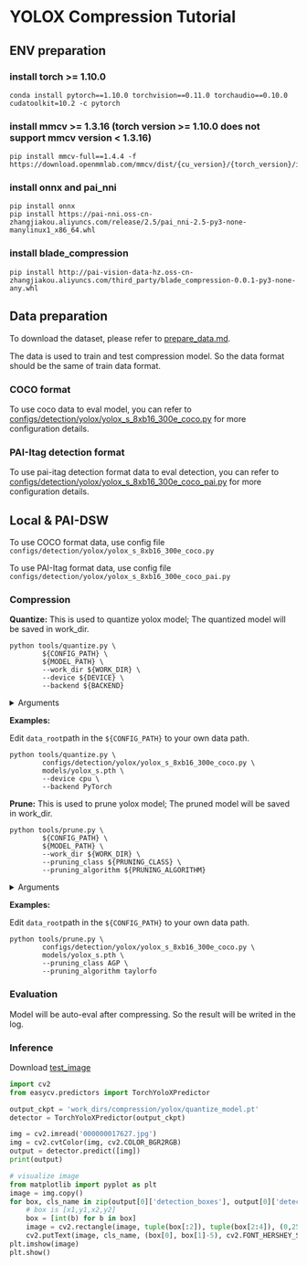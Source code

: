 # YOLOX Compression Tutorial

## ENV preparation
### install torch >= 1.10.0
```shell
conda install pytorch==1.10.0 torchvision==0.11.0 torchaudio==0.10.0 cudatoolkit=10.2 -c pytorch
```
### install mmcv >= 1.3.16 (torch version >= 1.10.0 does not support mmcv version < 1.3.16)
```shell
pip install mmcv-full==1.4.4 -f https://download.openmmlab.com/mmcv/dist/{cu_version}/{torch_version}/index.html
```
### install onnx and pai_nni
```shell
pip install onnx
pip install https://pai-nni.oss-cn-zhangjiakou.aliyuncs.com/release/2.5/pai_nni-2.5-py3-none-manylinux1_x86_64.whl
```
### install blade_compression
```shell
pip install http://pai-vision-data-hz.oss-cn-zhangjiakou.aliyuncs.com/third_party/blade_compression-0.0.1-py3-none-any.whl
```

## Data preparation
To download the dataset, please refer to [prepare_data.md](../prepare_data.md).

The data is used to train and test compression model. So the data format should be the same of train data format.

### COCO format
To use coco data to eval model, you can refer to [configs/detection/yolox/yolox_s_8xb16_300e_coco.py](../../configs/detection/yolox/yolox_s_8xb16_300e_coco.py) for more configuration details.

### PAI-Itag detection format
To use pai-itag detection format data to eval detection, you can refer to [configs/detection/yolox/yolox_s_8xb16_300e_coco_pai.py](../../configs/detection/yolox/yolox_s_8xb16_300e_coco_pai.py) for more configuration details.

## Local & PAI-DSW

To use COCO format data, use config file `configs/detection/yolox/yolox_s_8xb16_300e_coco.py`

To use PAI-Itag format data, use config file `configs/detection/yolox/yolox_s_8xb16_300e_coco_pai.py`


### Compression
**Quantize:**
This is used to quantize yolox model; The quantized model will be saved in work_dir.

```shell
python tools/quantize.py \
		${CONFIG_PATH} \
		${MODEL_PATH} \
		--work_dir ${WORK_DIR} \
		--device ${DEVICE} \
		--backend ${BACKEND}
```


<details>
<summary>Arguments</summary>

- `CONFIG_PATH`: the config file path of a detection method

- `WORK_DIR`: your path to save models and logs

- `MODEL_PATH`: the models to be quantized

- `DEVICE`: the device quantized models use (cpu/arm)

- `BACKEND`: the quantized models's framework (PyTorch/MNN)

</details>

**Examples:**

Edit `data_root`path in the `${CONFIG_PATH}` to your own data path.

```shell
python tools/quantize.py \
		configs/detection/yolox/yolox_s_8xb16_300e_coco.py \
		models/yolox_s.pth \
		--device cpu \
		--backend PyTorch
```

**Prune:**
This is used to prune yolox model; The pruned model will be saved in work_dir.

```shell
python tools/prune.py \
		${CONFIG_PATH} \
		${MODEL_PATH} \
		--work_dir ${WORK_DIR} \
		--pruning_class ${PRUNING_CLASS} \
		--pruning_algorithm ${PRUNING_ALGORITHM}
```


<details>
<summary>Arguments</summary>

- `CONFIG_PATH`: the config file path of a detection method

- `WORK_DIR`: your path to save models and logs

- `MODEL_PATH`: the quantized models

- `PRUNING_CLASS`: pruning class for pruning models (AGP)

- `PRUNING_ALGORITHM`: pruning algorithm using by pruning class (taylorfo)
</details>

**Examples:**

Edit `data_root`path in the `${CONFIG_PATH}` to your own data path.

```shell
python tools/prune.py \
		configs/detection/yolox/yolox_s_8xb16_300e_coco.py \
		models/yolox_s.pth \
		--pruning_class AGP \
		--pruning_algorithm taylorfo
```

### Evaluation

Model will be auto-eval after compressing. So the result will be writed in the log.

### Inference
Download [test_image](http://pai-vision-data-hz.oss-cn-zhangjiakou.aliyuncs.com/data/small_coco_demo/val2017/000000017627.jpg)

```python
import cv2
from easycv.predictors import TorchYoloXPredictor

output_ckpt = 'work_dirs/compression/yolox/quantize_model.pt'
detector = TorchYoloXPredictor(output_ckpt)

img = cv2.imread('000000017627.jpg')
img = cv2.cvtColor(img, cv2.COLOR_BGR2RGB)
output = detector.predict([img])
print(output)

# visualize image
from matplotlib import pyplot as plt
image = img.copy()
for box, cls_name in zip(output[0]['detection_boxes'], output[0]['detection_class_names']):
    # box is [x1,y1,x2,y2]
    box = [int(b) for b in box]
    image = cv2.rectangle(image, tuple(box[:2]), tuple(box[2:4]), (0,255,0), 2)
    cv2.putText(image, cls_name, (box[0], box[1]-5), cv2.FONT_HERSHEY_SIMPLEX, 1.0, (0,0,255), 2)
plt.imshow(image)
plt.show()
```
